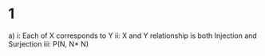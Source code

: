# 1
a) i: Each of X corresponds to Y 
ii: X and Y relationship is both Injection and Surjection 
iii: P(N, N* N)